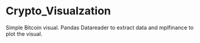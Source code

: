 # Crypto_Visualzation
Simple Bitcoin visual. Pandas Datareader to extract data and mplfinance to plot the visual.
